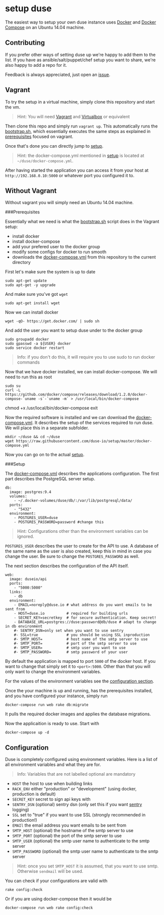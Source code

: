 setup duse
==========

The easiest way to setup your own duse instance uses
[Docker](https://www.docker.com/) and [Docker
Compose](https://docs.docker.com/compose/) on an Ubuntu 14.04 machine.

Contributing
------------

If you prefer other ways of setting duse up we're happy to add them to the
list. If you have as ansible/salt/puppet/chef setup you want to share, we're
also happy to add a repo for it.

Feedback is always appreciated, just open an
[issue](https://github.com/duse-io/setup/issues/new).

Vagrant
-------

To try the setup in a virtual machine, simply clone this repository and start
the vm.

> Hint: You will need [Vagrant](https://www.vagrantup.com/) and
> [Virtualbox](https://www.virtualbox.org/) or equivalent

Then clone this repo and simply run `vagrant up`. This automatically runs the
[bootstrap.sh](../master/bootstrap.sh), which essentially executes the same
steps as explained in [prerequisites](#prerequisites) focused on vagrant.

Once that's done you can directly jump to [setup](#setup).

> Hint: the docker-compose.yml mentioned in [setup](#setup) is located at
> `~/duse/docker-compose.yml`.

After having started the application you can access it from your host at
`http://192.168.0.10:5000` or whatever port you configured it to.

Without Vagrant
---------------

Without vagrant you will simply need an Ubuntu 14.04 machine.

###Prerequisites

Essentially what we need is what the [bootstrap.sh](../master/bootstrap.sh)
script does in the Vagrant setup:

* install docker
* install docker-compose
* add your prefered user to the docker group
* modify some configs for docker to run smooth
* downloads the [docker-compose.yml](../master/docker-compose.yml) from this
  repository to the current directory

First let's make sure the system is up to date

	sudo apt-get update
	sudo apt-get -y upgrade

And make sure you've got `wget`

	sudo apt-get install wget

Now we can install docker

	wget -qO- https://get.docker.com/ | sudo sh

And add the user you want to setup duse under to the docker group

	sudo groupadd docker
	sudo gpasswd -a ${USER} docker
	sudo service docker restart

> Info: if you don't do this, it will require you to use sudo to run docker
> commands

Now that we have docker installed, we can install docker-compose. We will need
to run this as root

	sudo su
	curl -L https://github.com/docker/compose/releases/download/1.2.0/docker-compose-`uname -s`-`uname -m` > /usr/local/bin/docker-compose
chmod +x /usr/local/bin/docker-compose
	exit

Now the required software is installed and we can download the
[docker-compose.yml](../master/docker-compose.yml). It describes the setup of
the services required to run duse. We will place this in a separate subfolder.

	mkdir ~/duse && cd ~/duse
	wget https://raw.githubusercontent.com/duse-io/setup/master/docker-compose.yml

Now you can go on to the actual [setup](#setup).

###Setup

The [docker-compose.yml](../master/docker-compose.yml) describes the
applications configuration. The first part describes the PostgreSQL server
setup.

```
db:
  image: postgres:9.4
  volumes:
    - ~/.docker-volumes/duse/db/:/var/lib/postgresql/data/
  ports:
    - "5432"
  environment:
    - POSTGRES_USER=duse
    - POSTGRES_PASSWORD=password #change this
```

> Hint: Configurations other than the environment variables can be ignored.

`POSTGRES_USER` describes the user to create for the API to use. A database of
the same name as the user is also created, keep this in mind in case you change
the user. Be sure to change the `POSTGRES_PASSWORD` as well.

The next section describes the configuration of the API itself.

```
web:
  image: duseio/api
  ports:
    - "5000:5000"
  links:
    - db
  environment:
    - EMAIL=noreply@duse.io # what address do you want emails to be sent from
    - HOST=duse.io          # required for building urls
    - SECRET_KEY=secretkey  # for secure authentication. Keep secret!
    - DATABASE_URL=postgres://duse:password@db/duse # adapt to change in db environment
    #- SENTRY_DSN=only set when you want to use sentry
    #- SSL=true             # you should be using SSL inproduction
    #- SMTP_HOST=           # host name of the smtp server to use
    #- SMTP_PORT=           # port of the smtp server to use
    #- SMTP_USER=           # smtp user you want to use
    #- SMTP_PASSWORD=       # smtp password of your user
```

By default the application is mapped to port `5000` of the docker host. If you
want to change that simply set it to `<port>:5000`. Other than that you will
only want to change the environment variables.

For the values of the environment variables see the [configuration
section](#configuration).

Once the your machine is up and running, has the prerequisites installed, and
you have configured your instance, simply run

	docker-compose run web rake db:migrate

It pulls the required docker images and applies the database migrations.

Now the applicaition is ready to use. Start with

	docker-compose up -d

Configuration
-------------

Duse is completely configured using environment variables. Here is a list of
all environment variables and what they are for.

> Info: Variables that are not labelled optional are mandatory

  * `HOST` the host to use when building links
  * `RACK_ENV` either "production" or "development" (using docker, production is default)
  * `SECRET_KEY` secret to sign api keys with
  * `SENTRY_DSN` (optional) sentry dsn (only set this if you want
    [sentry](https://getsentry.com/) logging)
  * `SSL` set to "true" if you want to use SSL (strongly recommended in
    production!)
  * `EMAIl` the email address you want emails to be sent from
  * `SMTP_HOST` (optional) the hostname of the smtp server to use
  * `SMTP_PORT` (optional) the port of the smtp server to use
  * `SMTP_USER` (optional) the smtp user name to authenticate to the smtp server
  * `SMTP_PASSWORD` (optional) the smtp user name to authenticate to the smtp server

> Hint: once you set `SMTP_HOST` it is assumed, that you want to use smtp.
> Otherwise `sendmail` will be used.

You can check if your configurations are valid with

	rake config:check

Or if you are using docker-compose then it would be

	docker-compose run web rake config:check
